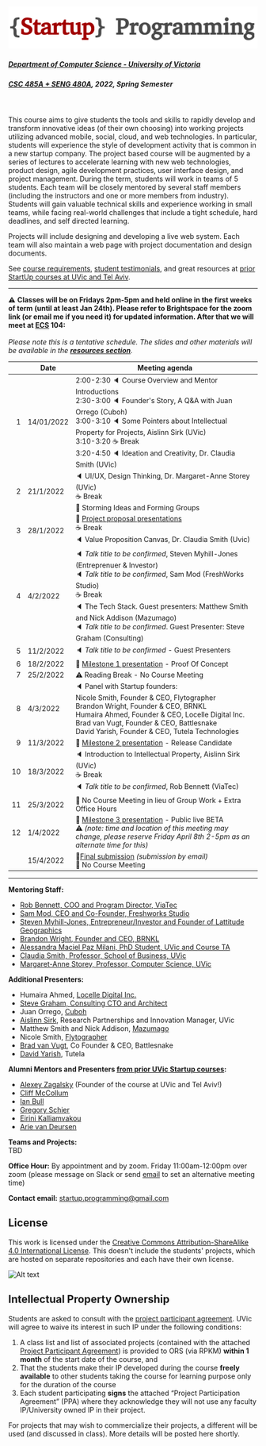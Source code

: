 ![Alt text](images/logo.png)

##### [Department of Computer Science - University of Victoria](http://www.csc.uvic.ca/)
##### [CSC 485A + SENG 480A](https://heat.csc.uvic.ca/coview/outline/2022/Spring/CSC/485A), 2022, Spring Semester
<br>

This course aims to give students the tools and skills to rapidly develop and transform innovative ideas (of their own choosing) into working projects utilizing advanced mobile, social, cloud, and web technologies. In particular, students will experience the style of development activity that is common in a new startup company. The project based course will be augmented by a series of lectures to accelerate learning with new web technologies, product design, agile development practices, user interface design, and project management. During the term, students will work in teams of 5 students. Each team will be closely mentored by several staff members (including the instructors and one or more members from industry). Students will gain valuable technical skills and experience working in small teams, while facing real-world challenges that include a tight schedule, hard deadlines, and self directed learning.

Projects will include designing and developing a live web system. Each team will also maintain a web page with project documentation and design documents.

See [course requirements](requirements.md), [student testimonials](testimonials.md), and great resources at [prior StartUp courses at UVic and Tel Aviv](https://github.com/margaretstorey/startup2022/tree/main/past%20semesters).

---

:warning: **Classes will be on Fridays 2pm-5pm and held online in the first weeks of term (until at least Jan 24th).
Please refer to Brightspace for the zoom link (or email me if you need it) for updated information. 
After that we will meet at [ECS](https://www.uvic.ca/search/maps-buildings/buildings/engineering-computer-science.php) 104:**  
<br> *Please note this is a tentative schedule. The slides and other materials will be available in the [**resources section**](resources).*

| | Date | Meeting agenda |
| ---:| ---------- | -------------- |
| 1 | 14/01/2022 | 2:00-2:30 :speaker: Course Overview and Mentor Introductions <br> 2:30-3:00 :speaker: Founder's Story, A Q&A with Juan Orrego (Cuboh) <br> 3:00-3:10 :speaker: Some Pointers about Intellectual Property for Projects, Aislinn Sirk (UVic) <br> 3:10-3:20 :coffee: Break <br> 3:20-4:50 :speaker: Ideation and Creativity, Dr. Claudia Smith (UVic) |
| 2 | 21/1/2022 | :speaker: UI/UX, Design Thinking, Dr. Margaret-Anne Storey (UVic) <br> :coffee: Break <br> :busts_in_silhouette: Storming Ideas and Forming Groups |
| 3 | 28/1/2022 | :triangular_flag_on_post: [Project proposal presentations](/presenting%20your%20ideas.md) <br> :coffee: Break <br> :speaker: Value Proposition Canvas, Dr. Claudia Smith (Uvic) |
| 4 | 4/2/2022 | :speaker: *Talk title to be confirmed*, Steven Myhill-Jones (Entreprenuer & Investor) <br> :speaker: *Talk title to be confirmed*, Sam Mod (FreshWorks Studio) <br> :coffee: Break <br> :speaker: The Tech Stack. Guest presenters: Matthew Smith and Nick Addison (Mazumago) <br> :speaker: *Talk title to be confirmed*. Guest Presenter: Steve Graham (Consulting) <br> | 
| 5 | 11/2/2022 | :speaker: *Talk title to be confirmed* - Guest Presenters |
| 6 | 18/2/2022 | :triangular_flag_on_post: [Milestone 1 presentation](/milestone%201%20-%20proof%20of%20concept.md) - Proof Of Concept |
| 7 | 25/2/2022 | :warning: Reading Break - No Course Meeting |
| 8 | 4/3/2022 | :speaker: Panel with Startup founders: <br> Nicole Smith, Founder & CEO, Flytographer <br> Brandon Wright, Founder & CEO, BRNKL <br> Humaira Ahmed, Founder & CEO, Locelle Digital Inc. <br> Brad van Vugt, Founder & CEO, Battlesnake <br> David Yarish, Founder & CEO, Tutela Technologies <br>|
| 9 | 11/3/2022 | :triangular_flag_on_post: [Milestone 2 presentation](/milestone%202%20-%20release%20candidate.md) - Release Candidate |
| 10 | 18/3/2022 | :speaker: Introduction to Intellectual Property, Aislinn Sirk (UVic) <br> :coffee: Break <br>  :speaker: *Talk title to be confirmed*, Rob Bennett (ViaTec) |
| 11 | 25/3/2022 | :busts_in_silhouette: No Course Meeting in lieu of Group Work + Extra Office Hours |
| 12 | 1/4/2022 | :triangular_flag_on_post: [Milestone 3 presentation](/milestone%203%20-%20public%20beta.md) - Public live BETA <br> :warning: *(note: time and location of this meeting may change, please reserve Friday April 8th 2-5pm as an alternate time for this)* |
| | 15/4/2022 | :checkered_flag:[Final submission](/final%20submission.md) *(submission by email)* <br> :busts_in_silhouette: No Course Meeting 

---

**Mentoring Staff:**
- [Rob Bennett, COO and Program Director, ViaTec](https://www.linkedin.com/in/robebennett/?originalSubdomain=ca)
- [Sam Mod, CEO and Co-Founder, Freshworks Studio](https://www.linkedin.com/in/samarthmod/?originalSubdomain=ca) 
- [Steven Myhill-Jones, Entrepreneur/Investor and Founder of Lattitude Geographics](https://www.linkedin.com/in/steven-myhill-jones-6857607/?originalSubdomain=ca)
- [Brandon Wright, Founder and CEO, BRNKL](https://www.linkedin.com/in/coastalbrandon/?originalSubdomain=ca)
- [Alessandra Maciel Paz Milani, PhD Student, UVic and Course TA](https://www.linkedin.com/in/alessandrapm/?originalSubdomain=ca)
- [Claudia Smith, Professor, School of Business, UVic ](https://www.linkedin.com/in/dr-claudia-smith-29b318a/?originalSubdomain=ca)
- [Margaret-Anne Storey, Professor, Computer Science, UVic](https://margaretstorey.com/)

**Additional Presenters:**
- Humaira Ahmed, [Locelle Digital Inc.](https://locelle.com/) 
- [Steve Graham, Consulting CTO and Architect](https://www.linkedin.com/in/stevegraham2/) 
- Juan Orrego, [Cuboh](https://www.cuboh.com/)
- [Aislinn Sirk](https://www.linkedin.com/in/aislinn-sirk-1728b119), Research Partnerships and Innovation Manager, UVic
- Matthew Smith and Nick Addison, [Mazumago](https://www.mazumago.com/about)
- Nicole Smith, [Flytographer](https://www.flytographer.com/)
- [Brad van Vugt](https://www.linkedin.com/in/bradvanvugt/), Co Founder & CEO, Battlesnake
- [David Yarish](https://www.linkedin.com/in/david-yarish-6a055614/?originalSubdomain=ca), Tutela

**Alumni Mentors and Presenters [from prior UVic Startup courses](https://github.com/margaretstorey/startup2022/tree/main/past%20semesters):**
- [Alexey Zagalsky](http://alexeyza.com/) (Founder of the course at UVic and Tel Aviv!)
- [Cliff McCollum](https://ca.linkedin.com/in/cliffmccollum)
- [Ian Bull](http://ianbull.com/)
- [Gregory Schier](http://schier.co/)
- [Eirini Kalliamvakou](https://www.linkedin.com/in/eirini-kalliamvakou-1016865/?originalSubdomain=ca)
- [Arie van Deursen](http://www.st.ewi.tudelft.nl/~arie/)

**Teams and Projects:**  
TBD

**Office Hour:** By appointment and by zoom. Friday 11:00am-12:00pm over zoom (please message on Slack or send [email](mailto:startup.programming@gmail.com) to set an alternative meeting time) 

**Contact email:** [startup.programming@gmail.com](mailto:startup.programming@gmail.com)

## License
This work is licensed under the [Creative Commons Attribution-ShareAlike 4.0 International License](http://creativecommons.org/licenses/by-sa/4.0/). This doesn't include the students' projects, which are hosted on separate repositories and each have their own license.

![Alt text](https://i.creativecommons.org/l/by-sa/4.0/88x31.png "Creative Commons Attribution-ShareAlike 4.0 International License")

## Intellectual Property Ownership
Students are asked to consult with the [project participant agreement](resources/Project_Participant_Agreement.pdf). UVic will agree to waive its
interest in such IP under the following conditions:

1. A class list and list of associated projects (contained with the attached [Project Participant Agreement](resources/Project_Participant_Agreement.pdf)) is provided to ORS (via RPKM) **within 1 month** of the start date of the course, and
2. That the students make their IP developed during the course **freely available** to other students taking the course for learning purpose only for the duration of the course
3. Each student participating **signs** the attached “Project Participation Agreement” (PPA) where they acknowledge they will not use any faculty IP/University owned IP in their project.

For projects that may wish to commercialize their projects, a different will be used (and discussed in class).  More details will be posted here shortly. 

